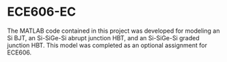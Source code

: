 # ECE606-EC
The MATLAB code contained in this project was developed for modeling an Si BJT, an Si-SiGe-Si abrupt junction HBT, and an Si-SiGe-Si graded junction HBT.
This model was completed as an optional assignment for ECE606.  
